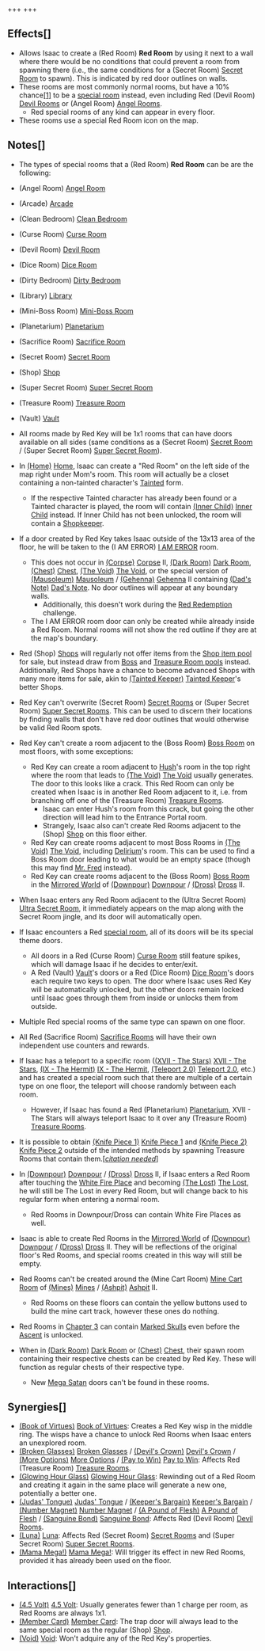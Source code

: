 +++
+++

Effects[]
---------


* Allows Isaac to create a (Red Room) **Red Room** by using it next to a wall where there would be no conditions that could prevent a room from spawning there (i.e., the same conditions for a (Secret Room) [Secret Room](/wiki/Secret_Room "Secret Room") to spawn). This is indicated by red door outlines on walls.
* These rooms are most commonly normal rooms, but have a 10% chance[[1]](#cite_note-1) to be a [special room](/wiki/Special_room "Special room") instead, even including Red (Devil Room) [Devil Rooms](/wiki/Devil_Room "Devil Room") or (Angel Room) [Angel Rooms](/wiki/Angel_Room "Angel Room").
	+ Red special rooms of any kind can appear in every floor.
* These rooms use a special Red Room icon on the map.


Notes[]
-------


* The types of special rooms that a (Red Room) **Red Room** can be are the following:



* (Angel Room) [Angel Room](/wiki/Angel_Room "Angel Room")
* (Arcade) [Arcade](/wiki/Arcade "Arcade")
* (Clean Bedroom) [Clean Bedroom](/wiki/Clean_Bedroom "Clean Bedroom")
* (Curse Room) [Curse Room](/wiki/Curse_Room "Curse Room")
* (Devil Room) [Devil Room](/wiki/Devil_Room "Devil Room")
* (Dice Room) [Dice Room](/wiki/Dice_Room "Dice Room")
* (Dirty Bedroom) [Dirty Bedroom](/wiki/Dirty_Bedroom "Dirty Bedroom")
* (Library) [Library](/wiki/Library "Library")
* (Mini-Boss Room) [Mini-Boss Room](/wiki/Mini-Boss_Room "Mini-Boss Room")
* (Planetarium) [Planetarium](/wiki/Planetarium "Planetarium")
* (Sacrifice Room) [Sacrifice Room](/wiki/Sacrifice_Room "Sacrifice Room")
* (Secret Room) [Secret Room](/wiki/Secret_Room "Secret Room")
* (Shop) [Shop](/wiki/Shop "Shop")
* (Super Secret Room) [Super Secret Room](/wiki/Super_Secret_Room "Super Secret Room")
* (Treasure Room) [Treasure Room](/wiki/Treasure_Room "Treasure Room")
* (Vault) [Vault](/wiki/Vault "Vault")



* All rooms made by Red Key will be 1x1 rooms that can have doors available on all sides (same conditions as a (Secret Room) [Secret Room](/wiki/Secret_Room "Secret Room") / (Super Secret Room) [Super Secret Room](/wiki/Super_Secret_Room "Super Secret Room")).
* In [(Home)](/wiki/Home "Home") [Home](/wiki/Home "Home"), Isaac can create a "Red Room" on the left side of the map right under Mom's room. This room will actually be a closet containing a non-tainted character's [Tainted](/wiki/Tainted_Characters "Tainted Characters") form.
	+ If the respective Tainted character has already been found or a Tainted character is played, the room will contain [(Inner Child)](/wiki/Inner_Child "Inner Child") [Inner Child](/wiki/Inner_Child "Inner Child") instead. If Inner Child has not been unlocked, the room will contain a [Shopkeeper](/wiki/Shopkeeper "Shopkeeper").
* If a door created by Red Key takes Isaac outside of the 13x13 area of the floor, he will be taken to the (I AM ERROR) [I AM ERROR](/wiki/I_AM_ERROR "I AM ERROR") room.
	+ This does not occur in [(Corpse)](/wiki/Corpse "Corpse") [Corpse](/wiki/Corpse "Corpse") II, [(Dark Room)](/wiki/Dark_Room "Dark Room") [Dark Room](/wiki/Dark_Room "Dark Room"), [(Chest)](/wiki/Chest_(Floor) "Chest") [Chest](/wiki/Chest_(Floor) "Chest (Floor)"), [(The Void)](/wiki/The_Void "The Void") [The Void](/wiki/The_Void "The Void"), or the special version of [(Mausoleum)](/wiki/Mausoleum "Mausoleum") [Mausoleum](/wiki/Mausoleum "Mausoleum") / [(Gehenna)](/wiki/Gehenna "Gehenna") [Gehenna](/wiki/Gehenna "Gehenna") II containing [(Dad's Note)](/wiki/Dad%27s_Note "Dad's Note") [Dad's Note](/wiki/Dad%27s_Note "Dad's Note"). No door outlines will appear at any boundary walls.
		- Additionally, this doesn't work during the [Red Redemption](/wiki/Red_Redemption "Red Redemption") challenge.
	+ The I AM ERROR room door can only be created while already inside a Red Room. Normal rooms will not show the red outline if they are at the map's boundary.
* Red (Shop) [Shops](/wiki/Shop "Shop") will regularly not offer items from the [Shop item pool](/wiki/Shop_(Item_Pool) "Shop (Item Pool)") for sale, but instead draw from [Boss](/wiki/Boss_(Item_Pool) "Boss (Item Pool)") and [Treasure Room pools](/wiki/Treasure_Room_(Item_Pool) "Treasure Room (Item Pool)") instead. Additionally, Red Shops have a chance to become advanced Shops with many more items for sale, akin to  [(Tainted Keeper)](/wiki/Tainted_Keeper "Tainted Keeper") [Tainted Keeper](/wiki/Tainted_Keeper "Tainted Keeper")'s better Shops.
* Red Key can't overwrite (Secret Room) [Secret Rooms](/wiki/Secret_Room "Secret Room") or (Super Secret Room) [Super Secret Rooms](/wiki/Super_Secret_Room "Super Secret Room"). This can be used to discern their locations by finding walls that don't have red door outlines that would otherwise be valid Red Room spots.
* Red Key can't create a room adjacent to the (Boss Room) [Boss Room](/wiki/Boss_Room "Boss Room") on most floors, with some exceptions:
	+ Red Key can create a room adjacent to [Hush](/wiki/Hush "Hush")'s room in the top right where the room that leads to [(The Void)](/wiki/The_Void "The Void") [The Void](/wiki/The_Void "The Void") usually generates. The door to this looks like a crack. This Red Room can only be created when Isaac is in another Red Room adjacent to it, i.e. from branching off one of the (Treasure Room) [Treasure Rooms](/wiki/Treasure_Room "Treasure Room").
		- Isaac can enter Hush's room from this crack, but going the other direction will lead him to the Entrance Portal room.
		- Strangely, Isaac also can't create Red Rooms adjacent to the (Shop) [Shop](/wiki/Shop "Shop") on this floor either.
	+ Red Key can create rooms adjacent to most Boss Rooms in [(The Void)](/wiki/The_Void "The Void") [The Void](/wiki/The_Void "The Void"), including [Delirium](/wiki/Delirium "Delirium")'s room. This can be used to find a Boss Room door leading to what would be an empty space (though this may find [Mr. Fred](/wiki/Mr._Fred "Mr. Fred") instead).
	+ Red Key can create rooms adjacent to the (Boss Room) [Boss Room](/wiki/Boss_Room "Boss Room") in the [Mirrored World](/wiki/Mirrored_World "Mirrored World") of [(Downpour)](/wiki/Downpour "Downpour") [Downpour](/wiki/Downpour "Downpour") / [(Dross)](/wiki/Dross "Dross") [Dross](/wiki/Dross "Dross") II.
* When Isaac enters any Red Room adjacent to the (Ultra Secret Room) [Ultra Secret Room](/wiki/Ultra_Secret_Room "Ultra Secret Room"), it immediately appears on the map along with the Secret Room jingle, and its door will automatically open.
* If Isaac encounters a Red [special room](/wiki/Special_room "Special room"), all of its doors will be its special theme doors.
	+ All doors in a Red (Curse Room) [Curse Room](/wiki/Curse_Room "Curse Room") still feature spikes, which will damage Isaac if he decides to enter/exit.
	+ A Red (Vault) [Vault](/wiki/Vault "Vault")'s doors or a Red (Dice Room) [Dice Room](/wiki/Dice_Room "Dice Room")'s doors each require two keys to open. The door where Isaac uses Red Key will be automatically unlocked, but the other doors remain locked until Isaac goes through them from inside or unlocks them from outside.
* Multiple Red special rooms of the same type can spawn on one floor.
* All Red (Sacrifice Room) [Sacrifice Rooms](/wiki/Sacrifice_Room "Sacrifice Room") will have their own independent use counters and rewards.
* If Isaac has a teleport to a specific room ([(XVII - The Stars)](/wiki/Cards_and_Runes "XVII - The Stars") [XVII - The Stars](/wiki/Cards_and_Runes "Cards and Runes"), [(IX - The Hermit)](/wiki/Cards_and_Runes "IX - The Hermit") [IX - The Hermit](/wiki/Cards_and_Runes "Cards and Runes"), [(Teleport 2.0)](/wiki/Teleport_2.0 "Teleport 2.0") [Teleport 2.0](/wiki/Teleport_2.0 "Teleport 2.0"), etc.) and has created a special room such that there are multiple of a certain type on one floor, the teleport will choose randomly between each room.
	+ However, if Isaac has found a Red (Planetarium) [Planetarium](/wiki/Planetarium "Planetarium"), XVII - The Stars will always teleport Isaac to it over any (Treasure Room) [Treasure Rooms](/wiki/Treasure_Room "Treasure Room").
* It is possible to obtain [(Knife Piece 1)](/wiki/Knife_Piece_1 "Knife Piece 1") [Knife Piece 1](/wiki/Knife_Piece_1 "Knife Piece 1") and [(Knife Piece 2)](/wiki/Knife_Piece_2 "Knife Piece 2") [Knife Piece 2](/wiki/Knife_Piece_2 "Knife Piece 2") outside of the intended methods by spawning Treasure Rooms that contain them.[*[citation needed](https://en.wikipedia.org/wiki/citation_needed "wikipedia:citation needed")*]
* In [(Downpour)](/wiki/Downpour "Downpour") [Downpour](/wiki/Downpour "Downpour") / [(Dross)](/wiki/Dross "Dross") [Dross](/wiki/Dross "Dross") II, if Isaac enters a Red Room after touching the [White Fire Place](/wiki/White_Fire_Place "White Fire Place") and becoming  [(The Lost)](/wiki/The_Lost "The Lost") [The Lost](/wiki/The_Lost "The Lost"), he will still be The Lost in every Red Room, but will change back to his regular form when entering a normal room.
	+ Red Rooms in Downpour/Dross can contain White Fire Places as well.
* Isaac is able to create Red Rooms in the [Mirrored World](/wiki/Mirrored_World "Mirrored World") of [(Downpour)](/wiki/Downpour "Downpour") [Downpour](/wiki/Downpour "Downpour") / [(Dross)](/wiki/Dross "Dross") [Dross](/wiki/Dross "Dross") II. They will be reflections of the original floor's Red Rooms, and special rooms created in this way will still be empty.
* Red Rooms can't be created around the (Mine Cart Room) [Mine Cart Room](/wiki/Mine_Cart_Room "Mine Cart Room") of [(Mines)](/wiki/Mines "Mines") [Mines](/wiki/Mines "Mines") / [(Ashpit)](/wiki/Ashpit "Ashpit") [Ashpit](/wiki/Ashpit "Ashpit") II.
	+ Red Rooms on these floors can contain the yellow buttons used to build the mine cart track, however these ones do nothing.
* Red Rooms in [Chapter 3](/wiki/Chapter_3 "Chapter 3") can contain [Marked Skulls](/wiki/Rocks#Marked_Skulls "Rocks") even before the [Ascent](/wiki/Ascent "Ascent") is unlocked.
* When in [(Dark Room)](/wiki/Dark_Room "Dark Room") [Dark Room](/wiki/Dark_Room "Dark Room") or [(Chest)](/wiki/Chest_(Floor) "Chest") [Chest](/wiki/Chest_(Floor) "Chest (Floor)"), their spawn room containing their respective chests can be created by Red Key. These will function as regular chests of their respective type.
	+ New [Mega Satan](/wiki/Mega_Satan "Mega Satan") doors can't be found in these rooms.


Synergies[]
-----------


* [(Book of Virtues)](/wiki/Book_of_Virtues "Book of Virtues") [Book of Virtues](/wiki/Book_of_Virtues "Book of Virtues"): Creates a Red Key wisp in the middle ring. The wisps have a chance to unlock Red Rooms when Isaac enters an unexplored room.
* [(Broken Glasses)](/wiki/Broken_Glasses "Broken Glasses") [Broken Glasses](/wiki/Broken_Glasses "Broken Glasses") / [(Devil's Crown)](/wiki/Devil%27s_Crown "Devil's Crown") [Devil's Crown](/wiki/Devil%27s_Crown "Devil's Crown") / [(More Options)](/wiki/More_Options "More Options") [More Options](/wiki/More_Options "More Options") / [(Pay to Win)](/wiki/Pay_to_Win "Pay to Win") [Pay to Win](/wiki/Pay_to_Win "Pay to Win"): Affects Red (Treasure Room) [Treasure Rooms](/wiki/Treasure_Room "Treasure Room").
* [(Glowing Hour Glass)](/wiki/Glowing_Hour_Glass "Glowing Hour Glass") [Glowing Hour Glass](/wiki/Glowing_Hour_Glass "Glowing Hour Glass"): Rewinding out of a Red Room and creating it again in the same place will generate a new one, potentially a better one.
* [(Judas' Tongue)](/wiki/Judas%27_Tongue "Judas' Tongue") [Judas' Tongue](/wiki/Judas%27_Tongue "Judas' Tongue") / [(Keeper's Bargain)](/wiki/Keeper%27s_Bargain "Keeper's Bargain") [Keeper's Bargain](/wiki/Keeper%27s_Bargain "Keeper's Bargain") / [(Number Magnet)](/wiki/Number_Magnet "Number Magnet") [Number Magnet](/wiki/Number_Magnet "Number Magnet") / [(A Pound of Flesh)](/wiki/A_Pound_of_Flesh "A Pound of Flesh") [A Pound of Flesh](/wiki/A_Pound_of_Flesh "A Pound of Flesh") / [(Sanguine Bond)](/wiki/Sanguine_Bond "Sanguine Bond") [Sanguine Bond](/wiki/Sanguine_Bond "Sanguine Bond"): Affects Red (Devil Room) [Devil Rooms](/wiki/Devil_Room "Devil Room").
* [(Luna)](/wiki/Luna "Luna") [Luna](/wiki/Luna "Luna"): Affects Red (Secret Room) [Secret Rooms](/wiki/Secret_Room "Secret Room") and (Super Secret Room) [Super Secret Rooms](/wiki/Super_Secret_Room "Super Secret Room").
* [(Mama Mega!)](/wiki/Mama_Mega! "Mama Mega!") [Mama Mega!](/wiki/Mama_Mega! "Mama Mega!"): Will trigger its effect in new Red Rooms, provided it has already been used on the floor.


Interactions[]
--------------


* [(4.5 Volt)](/wiki/4.5_Volt "4.5 Volt") [4.5 Volt](/wiki/4.5_Volt "4.5 Volt"): Usually generates fewer than 1 charge per room, as Red Rooms are always 1x1.
* [(Member Card)](/wiki/Member_Card "Member Card") [Member Card](/wiki/Member_Card "Member Card"): The trap door will always lead to the same special room as the regular (Shop) [Shop](/wiki/Shop "Shop").
* [(Void)](/wiki/Void "Void") [Void](/wiki/Void "Void"): Won't adquire any of the Red Key's properties.


